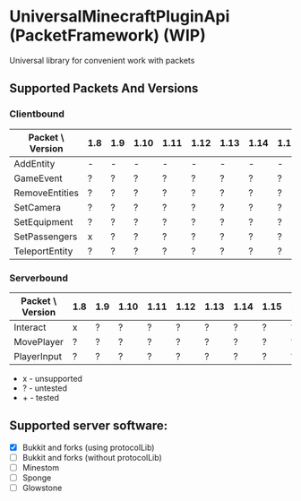 # UniversalMinecraftPluginApi (PacketFramework) (WIP)

Universal library for convenient work with packets

## Supported Packets And Versions

### Clientbound

| Packet \ Version | 1.8 | 1.9 | 1.10 | 1.11 | 1.12 | 1.13 | 1.14 | 1.15 | 1.16 | 1.17 | 1.18 | 1.19 |
|------------------|-----|-----|------|------|------|------|------|------|------|------|------|------|
| AddEntity        | -   | -   | -    | -    | -    | -    | -    | -    | -    | -    | -    | +    |
| GameEvent        | ?   | ?   | ?    | ?    | ?    | ?    | ?    | ?    | ?    | ?    | ?    | +    |
| RemoveEntities   | ?   | ?   | ?    | ?    | ?    | ?    | ?    | ?    | ?    | ?    | ?    | +    | 
| SetCamera        | ?   | ?   | ?    | ?    | ?    | ?    | ?    | ?    | ?    | ?    | ?    | +    |
| SetEquipment     | ?   | ?   | ?    | ?    | ?    | ?    | ?    | ?    | ?    | ?    | ?    | +    | 
| SetPassengers    | x   | ?   | ?    | ?    | ?    | ?    | ?    | ?    | ?    | ?    | ?    | +    | 
| TeleportEntity   | ?   | ?   | ?    | ?    | ?    | ?    | ?    | ?    | ?    | ?    | ?    | +    | 

### Serverbound

| Packet \ Version | 1.8 | 1.9 | 1.10 | 1.11 | 1.12 | 1.13 | 1.14 | 1.15 | 1.16 | 1.17 | 1.18 | 1.19 |
|------------------|-----|-----|------|------|------|------|------|------|------|------|------|------|
| Interact         | x   | ?   | ?    | ?    | ?    | ?    | ?    | ?    | ?    | ?    | ?    | +    |
| MovePlayer       | ?   | ?   | ?    | ?    | ?    | ?    | ?    | ?    | ?    | ?    | ?    | +    |
| PlayerInput      | ?   | ?   | ?    | ?    | ?    | ?    | ?    | ?    | ?    | ?    | ?    | +    |

- x - unsupported
- \? - untested
- \+ - tested

## Supported server software:

- [x] Bukkit and forks (using protocolLib)
- [ ] Bukkit and forks (without protocolLib)
- [ ] Minestom
- [ ] Sponge
- [ ] Glowstone